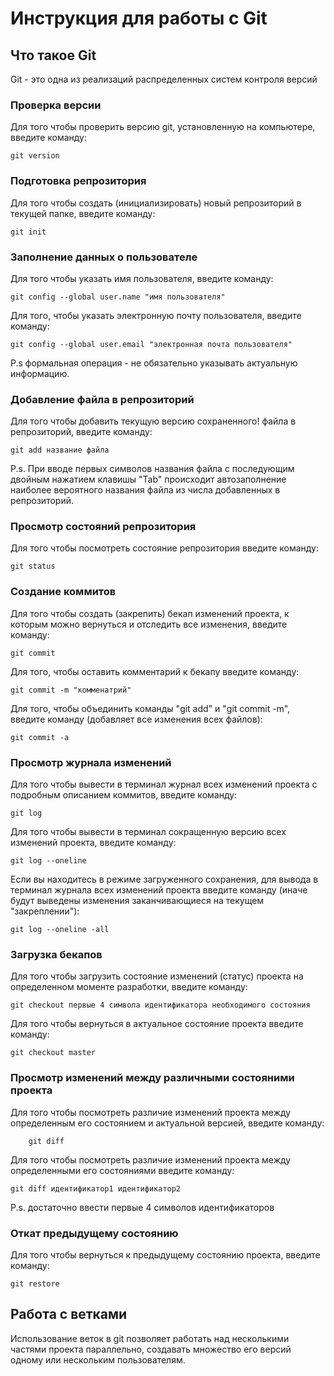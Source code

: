 # **Инструкция для работы с Git**

## Что такое Git

Git - это одна из реализаций распределенных систем контроля версий

### Проверка версии 

Для того чтобы проверить версию git, установленную на компьютере, введите команду: 
 
    git version
    
### Подготовка репрозитория

Для того чтобы создать (инициализировать) новый репрозиторий в текущей папке, введите команду:

    git init

### Заполнение данных о пользователе

Для того чтобы указать имя пользователя, введите команду:

    git config --global user.name "имя пользователя"

Для того, чтобы указать электронную почту пользователя, введите команду:

    git config --global user.email "электронная почта пользователя"
P.s формальная операция - не обязательно указывать актуальную информацию.

### Добавление файла в репрозиторий 

Для того чтобы добавить текущую версию сохраненного! файла в репрозиторий, введите команду:

    git add название файла

P.s. При вводе первых символов названия файла с последующим двойным нажатием клавишы "Tab" происходит автозаполнение наиболее вероятного названия файла из числа добавленных в репрозиторий.     

### Просмотр состояний репрозитория 
Для того чтобы посмотреть состояние репрозитория введите команду:

    git status

### Создание коммитов

Для того чтобы создать (закрепить) бекап изменений проекта, к которым можно вернуться и отследить все изменения, введите команду:  
    
    git commit

Для того, чтобы оставить комментарий к бекапу введите команду: 

    git commit -m "комменатрий"

Для того, чтобы объединить команды "git add" и "git commit -m", введите команду (добавляет все изменения всех файлов):

    git commit -a

### Просмотр журнала изменений

Для того чтобы вывести в терминал журнал всех изменений проекта с подробным описанием коммитов, введите команду:

    git log

Для того чтобы вывести в терминал сокращенную версию всех изменений проекта, введите команду:

    git log --oneline

Если вы находитесь в режиме загруженного сохранения, для вывода в терминал журнала всех изменений проекта введите команду (иначе будут выведены изменения заканчивающиеся на текущем "закреплении"):

    git log --oneline -all

### Загрузка бекапов

Для того чтобы загрузить состояние изменений (статус) проекта на определенном моменте разработки, введите команду:

    git checkout первые 4 символа идентификатора необходимого состояния

Для того чтобы вернуться в актуальное состояние проекта введите команду:

    git checkout master

### Просмотр изменений между различными состояними проекта

Для того чтобы посмотреть различие изменений проекта между определенным его состоянием и актуальной версией, введите команду:

        git diff

Для того чтобы посмотреть различие изменений проекта между определенными его состояниями введите команду:

    git diff идентификатор1 идентификатор2
P.s. достаточно ввести первые 4 символов идентификаторов

### Откат предыдущему состоянию

Для того чтобы вернуться к предыдущему состоянию проекта, введите команду:

    git restore

## Работа с ветками

Использование веток в git позволяет работать над несколькими частями проекта параллельно, создавать множество его версий одному или нескольким пользователям. 

